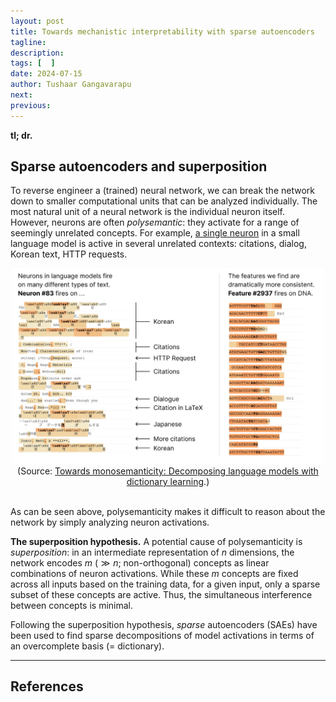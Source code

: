 ```yaml
---
layout: post
title: Towards mechanistic interpretability with sparse autoencoders
tagline: 
description: 
tags: [  ]
date: 2024-07-15
author: Tushaar Gangavarapu
next:
previous: 
---
```


__tl; dr.__ 


## Sparse autoencoders and superposition

To reverse engineer a (trained) neural network, we can break the network down to 
smaller computational units that can be analyzed individually. The most natural 
unit of a neural network is the individual neuron itself. However, neurons are 
often _polysemantic_: they activate for a range of seemingly unrelated concepts. 
For example, [a single neuron](https://transformer-circuits.pub/2023/monosemantic-features/vis/a-neurons.html#feature-83) 
in a small language model is active in several unrelated contexts: citations, 
dialog, Korean text, HTTP requests.

<div align="center">
    <img src="./imgs/polysemantic.png" width="500"/>
<br/>
    (Source: <a href="https://www.alignmentforum.org/posts/TDqvQFks6TWutJEKu/towards-monosemanticity-decomposing-language-models-with">
    Towards monosemanticity: Decomposing language models with dictionary learning</a>.)
</div>
<br/>

As can be seen above, polysemanticity makes it difficult to reason about the 
network by simply analyzing neuron activations.

__The superposition hypothesis.__ A potential cause of polysemanticity is
_superposition_: in an intermediate representation of $n$ dimensions, the 
network encodes $m$ ($\gg n$; non-orthogonal) concepts as linear combinations 
of neuron activations. While these $m$ concepts are fixed across all inputs 
based on the training data, for a given input, only a sparse subset of these 
concepts are active. Thus, the simultaneous interference between concepts is 
minimal.

Following the superposition hypothesis, _sparse_ autoencoders (SAEs) have been 
used to find sparse decompositions of model activations in terms of an 
overcomplete basis (= dictionary).

---

## References

[^1]: Olah, C., Mordvintsev, A., Schubert, L., 2017. Feature Visualization. Distill 2, e7. https://doi.org/10.23915/distill.00007